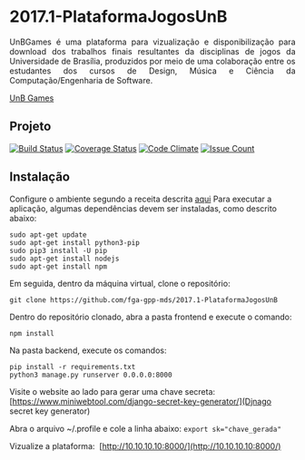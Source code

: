 # 2017.1-PlataformaJogosUnB
<p align="justify">UnBGames é uma plataforma para vizualização e disponibilização para download dos trabalhos finais resultantes da disciplinas de jogos da Universidade de Brasília, produzidos por meio de uma colaboração entre os estudantes dos cursos de Design, Música e Ciência da Computação/Engenharia de Software.</p>

[UnB Games](http://unbgames.lappis.rocks/)

## Projeto

[![Build Status](https://travis-ci.org/fga-gpp-mds/2017.1-PlataformaJogosUnB.svg?branch=master)](https://travis-ci.org/fga-gpp-mds/2017.1-PlataformaJogosUnB)
[![Coverage Status](https://coveralls.io/repos/github/fga-gpp-mds/2017.1-PlataformaJogosUnB/badge.svg)](https://coveralls.io/github/fga-gpp-mds/2017.1-PlataformaJogosUnB)
[![Code Climate](https://codeclimate.com/github/fga-gpp-mds/2017.1-PlataformaJogosUnB/badges/gpa.svg)](https://codeclimate.com/github/fga-gpp-mds/2017.1-PlataformaJogosUnB)
[![Issue Count](https://codeclimate.com/github/fga-gpp-mds/2017.1-PlataformaJogosUnB/badges/issue_count.svg)](https://codeclimate.com/github/fga-gpp-mds/2017.1-PlataformaJogosUnB)

## Instalação
Configure o ambiente segundo a receita descrita [aqui](https://github.com/PlataformaJogosUnB/chef-devenv)
Para executar a aplicação, algumas dependências devem ser instaladas, como descrito abaixo:

`sudo apt-get update`
</br>
`sudo apt-get install python3-pip`
</br>
`sudo pip3 install -U pip`
</br>
`sudo apt-get install nodejs` 
</br>
`sudo apt-get install npm` 

Em seguida, dentro da máquina virtual, clone o repositório:

`git clone https://github.com/fga-gpp-mds/2017.1-PlataformaJogosUnB`


Dentro do repositório clonado, abra a pasta frontend e execute o comando:

`npm install`

Na pasta backend, execute os comandos:

`pip install -r requirements.txt`
</br> 
`python3 manage.py runserver 0.0.0.0:8000`

Visite o website ao lado para gerar uma chave secreta: [https://www.miniwebtool.com/django-secret-key-generator/](Djnago secret key generator)

Abra o arquivo ~/.profile e cole a linha abaixo:
`export sk="chave_gerada"`

Vizualize a plataforma:  [http://10.10.10.10:8000/](http://10.10.10.10:8000/)

